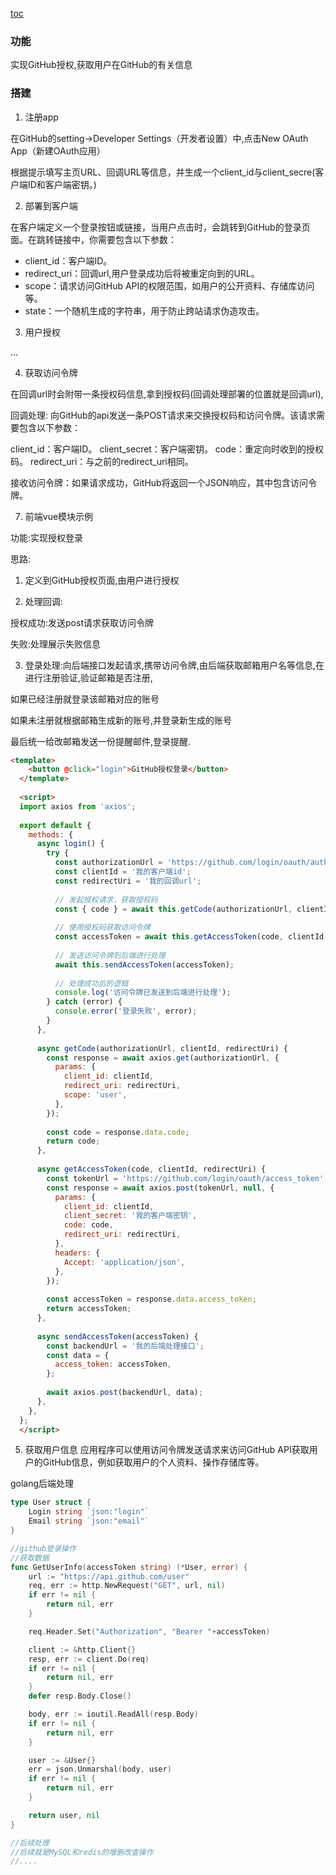 [toc]()

### 功能
实现GitHub授权,获取用户在GitHub的有关信息

### 搭建

1. 注册app

在GitHub的setting->Developer Settings（开发者设置）中,点击New OAuth App（新建OAuth应用）

根据提示填写主页URL、回调URL等信息，并生成一个client_id与client_secre(客户端ID和客户端密钥。)

2. 部署到客户端

在客户端定义一个登录按钮或链接，当用户点击时，会跳转到GitHub的登录页面。在跳转链接中，你需要包含以下参数：

* client_id：客户端ID。
* redirect_uri：回调url,用户登录成功后将被重定向到的URL。
* scope：请求访问GitHub API的权限范围，如用户的公开资料、存储库访问等。
* state：一个随机生成的字符串，用于防止跨站请求伪造攻击。

3. 用户授权

...

4. 获取访问令牌

在回调url时会附带一条授权码信息,拿到授权码(回调处理部署的位置就是回调url),

回调处理: 向GitHub的api发送一条POST请求来交换授权码和访问令牌。该请求需要包含以下参数：

client_id：客户端ID。
client_secret：客户端密钥。
code：重定向时收到的授权码。
redirect_uri：与之前的redirect_uri相同。

接收访问令牌：如果请求成功，GitHub将返回一个JSON响应，其中包含访问令牌。


7. 前端vue模块示例

功能:实现授权登录

思路:

1. 定义到GitHub授权页面,由用户进行授权

2. 处理回调:

授权成功:发送post请求获取访问令牌

失败:处理展示失败信息

3. 登录处理:向后端接口发起请求,携带访问令牌,由后端获取邮箱用户名等信息,在进行注册验证,验证邮箱是否注册,

如果已经注册就登录该邮箱对应的账号

如果未注册就根据邮箱生成新的账号,并登录新生成的账号

最后统一给改邮箱发送一份提醒邮件,登录提醒.
```html
<template>
    <button @click="login">GitHub授权登录</button>
  </template>
  
  <script>
  import axios from 'axios';
  
  export default {
    methods: {
      async login() {
        try {
          const authorizationUrl = 'https://github.com/login/oauth/authorize';
          const clientId = '我的客户端id';
          const redirectUri = '我的回调url';
  
          // 发起授权请求，获取授权码
          const { code } = await this.getCode(authorizationUrl, clientId, redirectUri);
  
          // 使用授权码获取访问令牌
          const accessToken = await this.getAccessToken(code, clientId, redirectUri);
  
          // 发送访问令牌到后端进行处理
          await this.sendAccessToken(accessToken);
  
          // 处理成功后的逻辑
          console.log('访问令牌已发送到后端进行处理');
        } catch (error) {
          console.error('登录失败', error);
        }
      },
  
      async getCode(authorizationUrl, clientId, redirectUri) {
        const response = await axios.get(authorizationUrl, {
          params: {
            client_id: clientId,
            redirect_uri: redirectUri,
            scope: 'user',
          },
        });
  
        const code = response.data.code;
        return code;
      },
  
      async getAccessToken(code, clientId, redirectUri) {
        const tokenUrl = 'https://github.com/login/oauth/access_token';
        const response = await axios.post(tokenUrl, null, {
          params: {
            client_id: clientId,
            client_secret: '我的客户端密钥',
            code: code,
            redirect_uri: redirectUri,
          },
          headers: {
            Accept: 'application/json',
          },
        });
  
        const accessToken = response.data.access_token;
        return accessToken;
      },
  
      async sendAccessToken(accessToken) {
        const backendUrl = '我的后端处理接口';
        const data = {
          access_token: accessToken,
        };
  
        await axios.post(backendUrl, data);
      },
    },
  };
  </script>
```


5. 获取用户信息
应用程序可以使用访问令牌发送请求来访问GitHub API获取用户的GitHub信息，例如获取用户的个人资料、操作存储库等。

golang后端处理

```go
type User struct {
	Login string `json:"login"`
	Email string `json:"email"`
}

//github登录操作
//获取数据
func GetUserInfo(accessToken string) (*User, error) {
	url := "https://api.github.com/user"
	req, err := http.NewRequest("GET", url, nil)
	if err != nil {
		return nil, err
	}

	req.Header.Set("Authorization", "Bearer "+accessToken)

	client := &http.Client{}
	resp, err := client.Do(req)
	if err != nil {
		return nil, err
	}
	defer resp.Body.Close()

	body, err := ioutil.ReadAll(resp.Body)
	if err != nil {
		return nil, err
	}

	user := &User{}
	err = json.Unmarshal(body, user)
	if err != nil {
		return nil, err
	}

	return user, nil
}

//后续处理
//后续就是MySQL和redis的增删改查操作
//....

```




